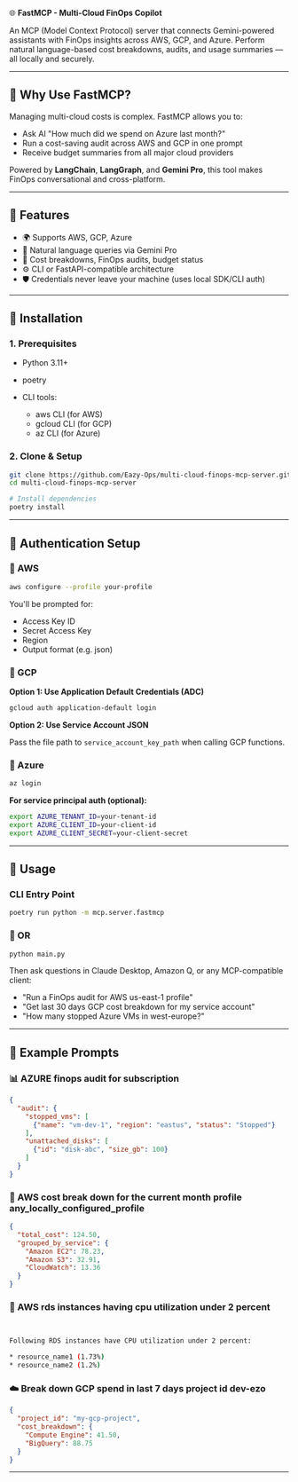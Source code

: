 🌐 **FastMCP - Multi-Cloud FinOps Copilot**

An MCP (Model Context Protocol) server that connects Gemini-powered assistants with FinOps insights across AWS, GCP, and Azure. Perform natural language-based cost breakdowns, audits, and usage summaries — all locally and securely.

---

## 📌 Why Use FastMCP?

Managing multi-cloud costs is complex. FastMCP allows you to:

* Ask AI "How much did we spend on Azure last month?"
* Run a cost-saving audit across AWS and GCP in one prompt
* Receive budget summaries from all major cloud providers

Powered by **LangChain**, **LangGraph**, and **Gemini Pro**, this tool makes FinOps conversational and cross-platform.

---

## 🚀 Features

* 🌍 Supports AWS, GCP, Azure
* 🧠 Natural language queries via Gemini Pro
* 🧰 Cost breakdowns, FinOps audits, budget status
* ⚙️ CLI or FastAPI-compatible architecture
* 🛡️ Credentials never leave your machine (uses local SDK/CLI auth)

---

## 🧱 Installation

### 1. Prerequisites

* Python 3.11+
* poetry
* CLI tools:

  * aws CLI (for AWS)
  * gcloud CLI (for GCP)
  * az CLI (for Azure)

### 2. Clone & Setup

```bash
git clone https://github.com/Eazy-Ops/multi-cloud-finops-mcp-server.git
cd multi-cloud-finops-mcp-server

# Install dependencies
poetry install
```

---

## 🔐 Authentication Setup

### 🔹 AWS

```bash
aws configure --profile your-profile
```

You'll be prompted for:

* Access Key ID
* Secret Access Key
* Region
* Output format (e.g. json)

### 🔹 GCP

**Option 1: Use Application Default Credentials (ADC)**

```bash
gcloud auth application-default login
```

**Option 2: Use Service Account JSON**

Pass the file path to `service_account_key_path` when calling GCP functions.

### 🔹 Azure

```bash
az login
```

**For service principal auth (optional):**

```bash
export AZURE_TENANT_ID=your-tenant-id
export AZURE_CLIENT_ID=your-client-id
export AZURE_CLIENT_SECRET=your-client-secret
```

---

## 🧪 Usage

### CLI Entry Point

```bash
poetry run python -m mcp.server.fastmcp
```
### 🔹 OR
```bash
python main.py
```

Then ask questions in Claude Desktop, Amazon Q, or any MCP-compatible client:

* "Run a FinOps audit for AWS us-east-1 profile"
* "Get last 30 days GCP cost breakdown for my service account"
* "How many stopped Azure VMs in west-europe?"

---

## 💬 Example Prompts

### 📊 AZURE finops audit for subscription

```json
{
  "audit": {
    "stopped_vms": [
      {"name": "vm-dev-1", "region": "eastus", "status": "Stopped"}
    ],
    "unattached_disks": [
      {"id": "disk-abc", "size_gb": 100}
    ]
  }
}
```

### 💸 AWS cost break down for the current month profile any_locally_configured_profile

```json
{
  "total_cost": 124.50,
  "grouped_by_service": {
    "Amazon EC2": 78.23,
    "Amazon S3": 32.91,
    "CloudWatch": 13.36
  }
}
```

### 💸 AWS rds instances having cpu utilization under 2 percent
```bash


Following RDS instances have CPU utilization under 2 percent:

* resource_name1 (1.73%)
* resource_name2 (1.2%)

```


### ☁️ Break down GCP spend in last 7 days project id dev-ezo

```json
{
  "project_id": "my-gcp-project",
  "cost_breakdown": {
    "Compute Engine": 41.50,
    "BigQuery": 88.75
  }
}
```

---

